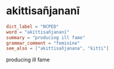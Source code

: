 # akittisañjananī

``` toml
dict_label = "NCPED"
word = "akittisañjananī"
summary = "producing ill fame"
grammar_comment = "feminine"
see_also = ["akittisañjanana", "kitti"]
```

producing ill fame

